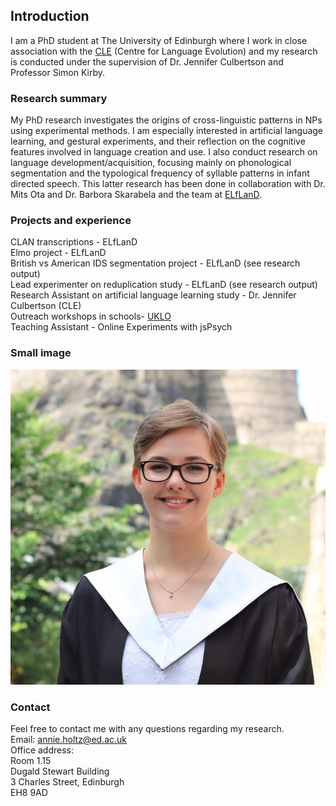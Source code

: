 ## Introduction

I am a PhD student at The University of Edinburgh where I work in close association with the [CLE](http://www.lel.ed.ac.uk/cle/) (Centre for Language Evolution) and my research is conducted under the supervision of Dr. Jennifer Culbertson and Professor Simon Kirby.



### Research summary

My PhD research investigates the origins of cross-linguistic patterns in NPs using experimental methods. I am especially interested in artificial language learning, and gestural experiments, and their reflection on the cognitive features involved in language creation and use. I also conduct research on language development/acquisition, focusing mainly on phonological segmentation and the typological frequency of syllable patterns in infant directed speech. This latter research has been done in collaboration with Dr. Mits Ota and Dr. Barbora Skarabela and the team at [ELfLanD](https://www.elfland.ppls.ed.ac.uk/).

### Projects and experience

CLAN transcriptions - ELfLanD  
Elmo project - ELfLanD  
British vs American IDS segmentation project - ELfLanD (see research output)   
Lead experimenter on reduplication study - ELfLanD (see research output)  
Research Assistant on artificial language learning study - Dr. Jennifer Culbertson (CLE)  
Outreach workshops in schools- [UKLO](https://www.uklo.org/)  
Teaching Assistant - Online Experiments with jsPsych

### Small image

![Headshot](https://github.com/annieholtz/annieholtz/blob/master/images/annie.png)

### Contact
Feel free to contact me with any questions regarding my research.  
Email: annie.holtz@ed.ac.uk  
Office address:  
Room 1.15  
Dugald Stewart Building  
3 Charles Street, Edinburgh  
EH8 9AD  
